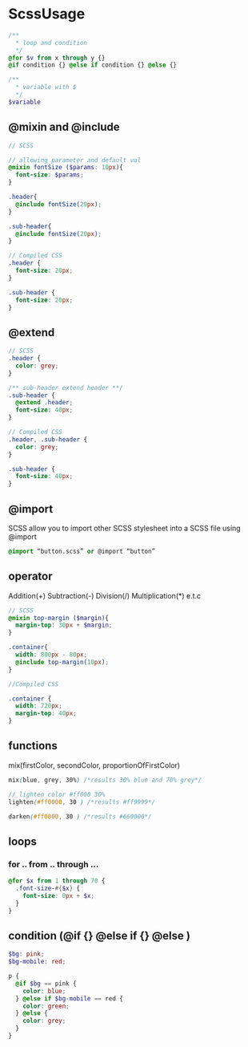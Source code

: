# ScssUsage

```scss
/**
  * loop and condition
  */
@for $v from x through y {}
@if condition {} @else if condition {} @else {}

/**
  * variable with $
  */
$variable
```


## @mixin and @include

```scss
// SCSS 

// allowing parameter and default val
@mixin fontSize ($params: 10px){
  font-size: $params;
}

.header{
  @include fontSize(20px);
}

.sub-header{
  @include fontSize(20px);
}

// Compiled CSS
.header {
  font-size: 20px;
}

.sub-header {
  font-size: 20px;
}

```

## @extend

```scss
// SCSS
.header {
  color: grey;
}

/** sub-header extend header **/
.sub-header {
  @extend .header;
  font-size: 40px;
}

// Compiled CSS
.header, .sub-header {
  color: grey;
}

.sub-header {
  font-size: 40px;
}
```


## @import 

SCSS allow you to import other SCSS stylesheet into a SCSS file using @import

```scss
@import “button.scss” or @import “button”
```

## operator 

Addition(+)
Subtraction(-)
Division(/)
Multiplication(*) e.t.c
```scss
// SCSS
@mixin top-margin ($margin){
  margin-top: 30px + $margin;
}

.container{
  width: 800px - 80px;
  @include top-margin(10px);
}

//Compiled CSS

.container {
  width: 720px;
  margin-top: 40px;
}
```

## functions

mix(firstColor, secondColor, proportionOfFirstColor)

```scss
mix(blue, grey, 30%) /*results 30% blue and 70% grey*/

// lighten color #ff000 30%
lighten(#ff0000, 30 ) /*results #ff9999*/

darken(#ff0000, 30 ) /*results #660000*/
```

## loops

### for .. from .. through ...

```scss
@for $x from 1 through 70 {
  .font-size-#{$x} {
    font-size: 0px + $x;
  }
}
```

## condition (@if {} @else if {} @else )


```scss
$bg: pink;
$bg-mobile: red;

p {
  @if $bg == pink {
    color: blue;
  } @else if $bg-mobile == red {
    color: green;
  } @else {
    color: grey;
  }
}
```